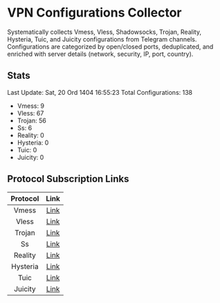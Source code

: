 # VPN Configurations Collector
Systematically collects Vmess, Vless, Shadowsocks, Trojan, Reality, Hysteria, Tuic, and Juicity configurations from Telegram channels. Configurations are categorized by open/closed ports, deduplicated, and enriched with server details (network, security, IP, port, country).

## Stats
Last Update: Sat, 20 Ord 1404 16:55:23
Total Configurations: 138
- Vmess: 9
- Vless: 67
- Trojan: 56
- Ss: 6
- Reality: 0
- Hysteria: 0
- Tuic: 0
- Juicity: 0

## Protocol Subscription Links
| Protocol | Link |
|:--------:|:----:|
| Vmess | [Link](https://raw.githubusercontent.com/PlanAsli/Beta/main/configs/vmess/open_configs.txt) |
| Vless | [Link](https://raw.githubusercontent.com/PlanAsli/Beta/main/configs/vless/open_configs.txt) |
| Trojan | [Link](https://raw.githubusercontent.com/PlanAsli/Beta/main/configs/trojan/open_configs.txt) |
| Ss | [Link](https://raw.githubusercontent.com/PlanAsli/Beta/main/configs/ss/open_configs.txt) |
| Reality | [Link](https://raw.githubusercontent.com/PlanAsli/Beta/main/configs/reality/open_configs.txt) |
| Hysteria | [Link](https://raw.githubusercontent.com/PlanAsli/Beta/main/configs/hysteria/open_configs.txt) |
| Tuic | [Link](https://raw.githubusercontent.com/PlanAsli/Beta/main/configs/tuic/open_configs.txt) |
| Juicity | [Link](https://raw.githubusercontent.com/PlanAsli/Beta/main/configs/juicity/open_configs.txt) |
